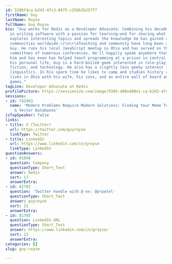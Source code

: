 ```yaml
---
id: 520bf4ca-b2d3-47c3-8475-c25bb2b257f7
firstName: Guy
lastName: Royse
fullName: Guy Royse
bio: "Guy works for Redis as a Developer Advocate. Combining his decades of experience
  in writing software with a passion for learning—and for sharing what he has learned—Guy
  explores interesting topics and spreads the knowledge he has gained around developer
  communities worldwide.\r\n\r\nTeaching and community have long been a focus for
  Guy. He runs his local JavaScript meetup in Ohio and has served on the selection
  committees of numerous conferences. He'll happily speak anywhere that will have
  him and has even has helped teach programming at a prison in central Ohio.\r\n\r\nIn
  his personal life, Guy is a hard-boiled geek interested in role-playing games, science
  fiction, and technology. He also has a slightly less geeky interest in history and
  linguistics. In his spare time he likes to camp and studies history and linguistics.\r\n\r\nGuy
  lives in Ohio with his wife, his sons, and an entire wall of board and role-playing
  games."
tagLine: Developer Advocate at Redis
profilePicture: https://sessionize.com/image/9305-400o400o1-ca-b2d3-47c3-8475-c25bb2b257f7.46c617ba-de75-407a-82ad-9cafa721d559.jpg
sessions:
- id: 742963
  name: 'Modern Problems Require Modern Solutions: Finding Your Meme Twin with Embeddings
    & Vector Databases'
isTopSpeaker: false
links:
- title: X (Twitter)
  url: https://twitter.com/guyroyse
  linkType: Twitter
- title: LinkedIn
  url: https://www.linkedin.com/in/groyse
  linkType: LinkedIn
questionAnswers:
- id: 81698
  question: Company
  questionType: Short_Text
  answer: Redis
  sort: 17
  answerExtra:
- id: 81702
  question: 'Twitter handle with @ ex: @prpatel'
  questionType: Short_Text
  answer: guyroyse
  sort: 21
  answerExtra:
- id: 81705
  question: LinkedIn URL
  questionType: Short_Text
  answer: https://www.linkedin.com/in/groyse/
  sort: 22
  answerExtra:
categories: []
slug: guy-royse

---
```

